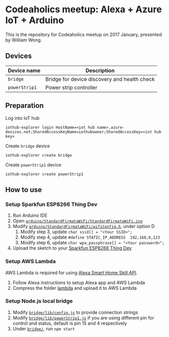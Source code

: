 # Codeaholics meetup: Alexa + Azure IoT + Arduino

This is the repository for Codeaholics meetup on 2017 January, presented by William Wong.

## Devices

| Device name      | Description                                  |
| ---------------- | -------------------------------------------- |
| `bridge`         | Bridge for device discovery and health check |
| `powerStrip1`    | Power strip controller                       |

## Preparation

Log into IoT hub

`iothub-explorer login HostName=<iot hub name>.azure-devices.net;SharedAccessKeyName=iothubowner;SharedAccessKey=<iot hub key>`

Create `bridge` device

`iothub-explorer create bridge`

Create `powerStrip1` device

`iothub-explorer create powerStrip1`

## How to use

### Setup Sparkfun ESP8266 Thing Dev

1. Run Arduino IDE
2. Open [`arduino/StandardFirmataWiFi/StandardFirmataWiFi.ino`](arduino/StandardFirmataWiFi/StandardFirmataWiFi.ino)
3. Modify [`arduino/StandardFirmataWiFi/wifiConfig.h`](arduino/StandardFirmataWiFi/wifiConfig.h), under option D
    1. Modify step 3, update `char ssid[] = "<Your SSID>";`
    2. Modify step 4, update `#define STATIC_IP_ADDRESS  192,168,0,123`
    3. Modify step 6, update `char wpa_passphrase[] = "<Your password>";`
4. Upload the sketch to your [Sparkfun ESP8266 Thing Dev](https://www.sparkfun.com/products/13711)

### Setup AWS Lambda

AWS Lambda is required for using [Alexa Smart Home Skill API](https://developer.amazon.com/public/solutions/alexa/alexa-skills-kit/docs/smart-home-skill-api-reference#health-check-messages).

1. Follow Alexa instructions to setup Alexa app and AWS Lambda
2. Compress the folder [lambda](lambda) and upload it to AWS Lambda

### Setup Node.js local bridge

1. Modify [`bridge/lib/config.js`](bridge/lib/config.js) to provide connection strings
2. Modify [`bridge/lib/powerStrip1.js`](bridge/lib/powerStrip1.js) if you are using different pin for control and status, default is pin 15 and 4 respectively
3. Under [`bridge/`](bridge/), run `npm start`
